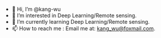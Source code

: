 - 👋 Hi, I’m @kang-wu
- 👀 I’m interested in Deep Learning/Remote sensing.
- 🌱 I’m currently learning Deep Learning/Remote sensing.
- 📫 How to reach me : Email me at: kang_wu@foxmail.com.

<!---
kang-wu/kang-wu is a ✨ special ✨ repository because its `README.md` (this file) appears on your GitHub profile.
You can click the Preview link to take a look at your changes.
--->
